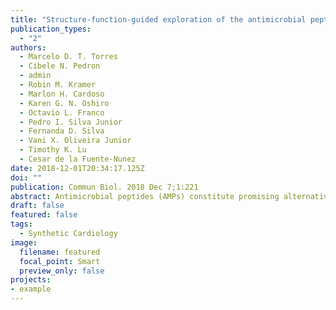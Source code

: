 ```yaml
---
title: "Structure-function-guided exploration of the antimicrobial peptide polybia-CP identifies activity determinants and generates synthetic therapeutic candidates"
publication_types:
  - "2"
authors:
  - Marcelo D. T. Torres
  - Cibele N. Pedron
  - admin
  - Robin M. Kramer
  - Marlon H. Cardoso
  - Karen G. N. Oshiro
  - Octavio L. Franco
  - Pedro I. Silva Junior
  - Fernanda D. Silva
  - Vani X. Oliveira Junior
  - Timothy K. Lu
  - Cesar de la Fuente-Nunez
date: 2018-12-01T20:34:17.125Z
doi: ""
publication: Commun Biol. 2018 Dec 7;1:221
abstract: Antimicrobial peptides (AMPs) constitute promising alternatives to classical antibiotics for the treatment of drug-resistant infections, which are a rapidly emerging global health challenge. However, our understanding of the structure-function relationships of AMPs is limited, and we are just beginning to rationally engineer peptides in order to develop them as therapeutics. Here, we leverage a physicochemical-guided peptide design strategy to identify specific functional hotspots in the wasp-derived AMP polybia-CP and turn this toxic peptide into a viable antimicrobial. Helical fraction, hydrophobicity, and hydrophobic moment are identified as key structural and physicochemical determinants of antimicrobial activity, utilized in combination with rational engineering to generate synthetic AMPs with therapeutic activity in a mouse model. We demonstrate that, by tuning these physicochemical parameters, it is possible to design nontoxic synthetic peptides with enhanced submicromolar antimicrobial potency in vitro and antiinfective activity in vivo. We present a physicochemical guided rational design strategy to generate peptide antibiotics.
draft: false
featured: false
tags: 
  - Synthetic Cardiology
image:
  filename: featured
  focal_point: Smart
  preview_only: false
projects: 
- example
---
```

